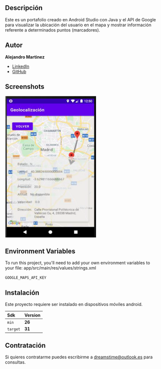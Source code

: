 ## Descripción 

Este es un portafolio creado en Android Studio con Java y el API de Google para visualizar la ubicación del usuario en el mapa y mostrar información referente a determinados puntos (marcadores).

## Autor  
**Alejandro Martinez**

* [LinkedIn](https://www.linkedin.com/in/diego-alejandro-martinez-espinosa-571086134)
* [GitHub](https://www.github.com/skipper)

## Screenshots 
<img src="Geolocation/images/Image.PNG" width="300" height="468" />    

## Environment Variables

To run this project, you'll need to add your own environment variables to your file: app/src/main/res/values/strings.xml

`GOOGLE_MAPS_API_KEY`

## Instalación
Este proyecto requiere ser instalado en dispositivos móviles android. 

| Sdk      | Version      |
| :------- | :----------- |
| `min`    | **26**       |
| `target` | **31**       |

## Contratación
Si quieres contratarme puedes escribirme a dreamstime@outlook.es para consultas.
